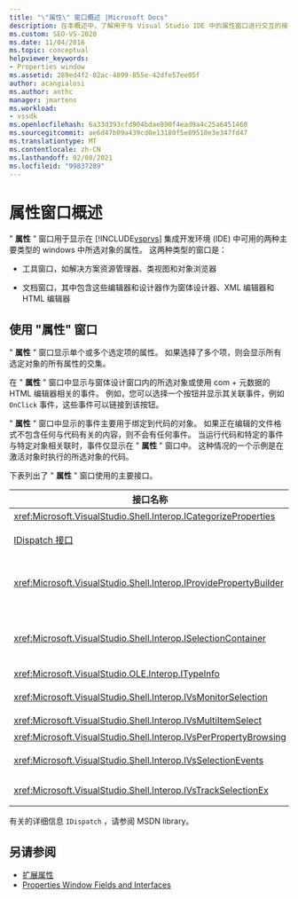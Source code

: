 ```yaml
---
title: "\"属性\" 窗口概述 |Microsoft Docs"
description: 在本概述中，了解用于与 Visual Studio IDE 中的属性窗口进行交互的接口。
ms.custom: SEO-VS-2020
ms.date: 11/04/2016
ms.topic: conceptual
helpviewer_keywords:
- Properties window
ms.assetid: 289ed4f2-02ac-4899-855e-42dfe57ee05f
author: acangialosi
ms.author: anthc
manager: jmartens
ms.workload:
- vssdk
ms.openlocfilehash: 6a33d393cfd904bdae890f4ead9a4c25a6451460
ms.sourcegitcommit: ae6d47b09a439cd0e13180f5e89510e3e347fd47
ms.translationtype: MT
ms.contentlocale: zh-CN
ms.lasthandoff: 02/08/2021
ms.locfileid: "99837289"
---
```

# <a name="properties-window-overview"></a>属性窗口概述
" **属性** " 窗口用于显示在 [!INCLUDE[vsprvs](../../code-quality/includes/vsprvs_md.md)] 集成开发环境 (IDE) 中可用的两种主要类型的 windows 中所选对象的属性。 这两种类型的窗口是：

- 工具窗口，如解决方案资源管理器、类视图和对象浏览器

- 文档窗口，其中包含这些编辑器和设计器作为窗体设计器、XML 编辑器和 HTML 编辑器

## <a name="using-the-properties-window"></a>使用 "属性" 窗口
 " **属性** " 窗口显示单个或多个选定项的属性。 如果选择了多个项，则会显示所有选定对象的所有属性的交集。

 在 " **属性** " 窗口中显示与窗体设计窗口内的所选对象或使用 com + 元数据的 HTML 编辑器相关的事件。 例如，您可以选择一个按钮并显示其关联事件，例如 `OnClick` 事件，这些事件可以链接到该按钮。

 " **属性** " 窗口中显示的事件主要用于绑定到代码的对象。 如果正在编辑的文件格式不包含任何与代码有关的内容，则不会有任何事件。 当运行代码和特定的事件与特定对象相关联时，事件仅显示在 " **属性** " 窗口中。 这种情况的一个示例是在激活对象时执行的所选对象的代码。

 下表列出了 " **属性** " 窗口使用的主要接口。

|接口名称|说明|
|--------------------|-----------------|
|<xref:Microsoft.VisualStudio.Shell.Interop.ICategorizeProperties>|提供 " **属性** " 窗口的类别列表，并将每个属性映射到一个类别。|
|[IDispatch 接口](/previous-versions/windows/desktop/api/oaidl/nn-oaidl-idispatch)|向支持自动化的编程工具和其他应用程序公开对象的方法和属性。|
|<xref:Microsoft.VisualStudio.Shell.Interop.IProvidePropertyBuilder>|提供省略号 ( ... ) 称为 *生成器* 的按钮，这些按钮用于打开由对象本身实现的模式对话框窗口。 当用户在文本字段中无法轻松地键入值时使用。 例如，它可用于打开一个颜色选取器，用于确定您的 RGB 值。|
|<xref:Microsoft.VisualStudio.Shell.Interop.ISelectionContainer>|提供对用于更新 " **属性** " 窗口中显示的信息的对象的访问。 <xref:Microsoft.VisualStudio.Shell.Interop.ISelectionContainer> 为每个窗口实现 Vspackage，其中包含具有要显示的相关属性的可选择对象。|
|<xref:Microsoft.VisualStudio.OLE.Interop.ITypeInfo>|提供有关对象类型（如接口的方法和结构的字段）的信息。|
|<xref:Microsoft.VisualStudio.Shell.Interop.IVsMonitorSelection>|允许 Vspackage 接收选择事件的通知，并检索有关当前项目层次结构、项、元素值和命令 UI 上下文的信息。|
|<xref:Microsoft.VisualStudio.Shell.Interop.IVsMultiItemSelect>|为环境提供对多个选择的访问。|
|<xref:Microsoft.VisualStudio.Shell.Interop.IVsPerPropertyBrowsing>|用于在 " **属性** " 窗口中显示的某些属性上提供本地化的名称。|
|<xref:Microsoft.VisualStudio.Shell.Interop.IVsSelectionEvents>|通知注册的 Vspackage 当前选择、元素值或命令 UI 上下文的更改。|
|<xref:Microsoft.VisualStudio.Shell.Interop.IVsTrackSelectionEx>|向环境通知当前所选内容的更改，并提供对与新选择相关的层次结构和项信息的访问权限。|

 有关的详细信息 `IDispatch` ，请参阅 MSDN library。

## <a name="see-also"></a>另请参阅
- [扩展属性](../../extensibility/internals/extending-properties.md)
- [Properties Window Fields and Interfaces](../../extensibility/internals/properties-window-fields-and-interfaces.md)
